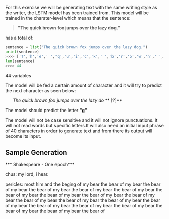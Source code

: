For this exercise we will be generating text with the same writing style as the writer, the LSTM model has been trained from. This model will be trained in the charater-level which means that the sentence: 
>**"The quick brown fox jumps over the lazy dog."**

has a total of:

```python
sentence = list("The quick brown fox jumps over the lazy dog.")
print(sentence)
>>>> ['T','h','e',' ','q','u','i','c','k',' ','b','r','o','w','n',' ','f', 'o','x',' ','j','u','m','p','s',' ','o', 'v','e', 'r',' ','t','h','e',' ','l','a','z','y',' ','d','o','g','.']
len(sentence)
>>>> 44
```
44 variables

The model will be fed a certain amount of character and it will try to predict the next character as seen below:

&nbsp;&nbsp;&nbsp;&nbsp;&nbsp;&nbsp;<i>The quick brown fox jumps over the lazy do </i>** [?]**

The model should predict the letter **"g"**


The model will not be case sensitive and it will not ignore punctuations. It will not read words but specific letters.It will also need an initial input phrase of 40 characters in order to generate text and from there its output will become its input.

## Sample Generation
*** Shakespeare - One epoch***

chus:
my lord, i hear.

pericles:
most him and the beging of my bear the bear of my bear the bear of my bear the bear of my bear the bear of my bear the bear of my bear the bear of my bear the bear of my bear the bear of my bear the bear of my bear the bear of my bear the bear of my bear the bear of my bear the bear of my bear the bear of my bear the bear of my bear the bear of my bear the bear of my bear the bear of my bear the bear of

